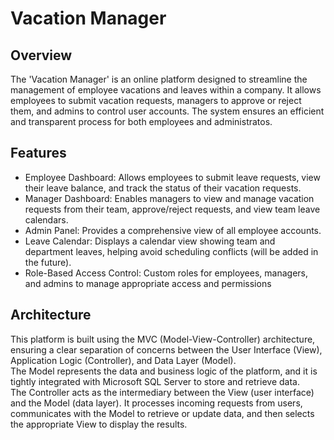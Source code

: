 # Vacation Manager 

## Overview
The 'Vacation Manager' is an online platform designed to streamline the management of employee vacations and leaves within a company. 
It allows employees to submit vacation requests, managers to approve or reject them, and admins to control user accounts.
The system ensures an efficient and transparent process for both employees and administratos.
## Features
- Employee Dashboard: Allows employees to submit leave requests, view their leave balance, and track the status of their vacation requests.
- Manager Dashboard: Enables managers to view and manage vacation requests from their team, approve/reject requests, and view team leave calendars.
- Admin Panel: Provides a comprehensive view of all employee accounts.
- Leave Calendar: Displays a calendar view showing team and department leaves, helping avoid scheduling conflicts (will be added in the future).
- Role-Based Access Control: Custom roles for employees, managers, and admins to manage appropriate access and permissions
## Architecture
This platform is built using the MVC (Model-View-Controller) architecture, ensuring a clear separation of concerns between the User Interface (View), Application Logic (Controller), and Data Layer (Model).  
The Model represents the data and business logic of the platform, and it is tightly integrated with Microsoft SQL Server to store and retrieve data.  
The Controller acts as the intermediary between the View (user interface) and the Model (data layer). It processes incoming requests from users, communicates with the Model to retrieve or update data, and then selects the appropriate View to display the results.
